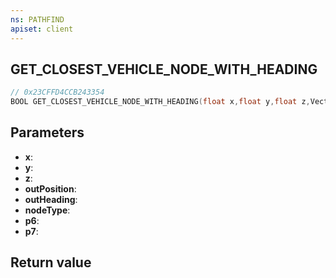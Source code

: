 ```yaml
---
ns: PATHFIND
apiset: client
---
```

## GET_CLOSEST_VEHICLE_NODE_WITH_HEADING

```c
// 0x23CFFD4CCB243354
BOOL GET_CLOSEST_VEHICLE_NODE_WITH_HEADING(float x,float y,float z,Vector3* outPosition,float* outHeading,int nodeType,float p6,float p7);
```


## Parameters
* **x**:
* **y**:
* **z**:
* **outPosition**:
* **outHeading**:
* **nodeType**:
* **p6**:
* **p7**:

## Return value

